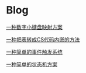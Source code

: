 # Blog
[一种数字小键盘映射方案](一种数字小键盘映射方案.md)

[一种把表转成CS代码内嵌的方法](一种把表转成CS代码内嵌的方法.md)

[一种简单的事件触发系统](一种简单的事件触发系统.md)

[一种简单的状态机方案](一种简单的状态机方案.md)
